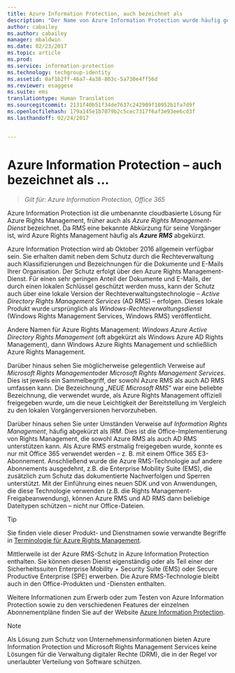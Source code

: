 ```yaml
---
title: Azure Information Protection, auch bezeichnet als
description: "Der Name von Azure Information Protection wurde häufig geändert, und möglicherweise kennen Sie es unter einem früheren Namen."
author: cabailey
ms.author: cabailey
manager: mbaldwin
ms.date: 02/23/2017
ms.topic: article
ms.prod: 
ms.service: information-protection
ms.technology: techgroup-identity
ms.assetid: 0af1b2ff-46a7-4a38-803c-5a730e4ff56d
ms.reviewer: esaggese
ms.suite: ems
translationtype: Human Translation
ms.sourcegitcommit: 2131f40b51f34de7637c242909f10952b1fa7d9f
ms.openlocfilehash: 179a145e1b7079b2c5cec7317f6af3e93ee6cd3f
ms.lasthandoff: 02/24/2017


---
```



# <a name="azure-information-protection---also-known-as-"></a>Azure Information Protection – auch bezeichnet als ...

>*Gilt für: Azure Information Protection, Office 365*

Azure Information Protection ist die umbenannte cloudbasierte Lösung für Azure Rights Management, früher auch als *Azure Rights Management-Dienst* bezeichnet. Da RMS eine bekannte Abkürzung für seine Vorgänger ist, wird Azure Rights Management häufig als ***Azure RMS*** abgekürzt.

Azure Information Protection wird ab Oktober 2016 allgemein verfügbar sein. Sie erhalten damit neben dem Schutz durch die Rechteverwaltung auch Klassifizierungen und Bezeichnungen für die Dokumente und E-Mails Ihrer Organisation. Der Schutz erfolgt über den Azure Rights Management-Dienst. Für einen sehr geringen Anteil der Dokumente und E-Mails, der durch einen lokalen Schlüssel geschützt werden muss, kann der Schutz auch über eine lokale Version der Rechteverwaltungstechnologie – *Active Directory Rights Management Services* (AD RMS) – erfolgen. Dieses lokale Produkt wurde ursprünglich als *Windows-Rechteverwaltungsdienst* (Windows Rights Management Services, Windows RMS) veröffentlicht.

Andere Namen für Azure Rights Management: *Windows Azure Active Directory Rights Management* (oft abgekürzt als Windows Azure AD Rights Management), dann Windows Azure Rights Management und schließlich Azure Rights Management.

Darüber hinaus sehen Sie möglicherweise gelegentlich Verweise auf *Microsoft Rights Management*oder *Microsoft Rights Management Services*. Dies ist jeweils ein Sammelbegriff, der sowohl Azure RMS als auch AD RMS umfassen kann.  Die Bezeichnung „*NEUE Microsoft RMS*“ war eine beliebte Bezeichnung, die verwendet wurde, als Azure Rights Management offiziell freigegeben wurde, um die neue Leichtigkeit der Bereitstellung im Vergleich zu den lokalen Vorgängerversionen hervorzuheben.

Darüber hinaus sehen Sie unter Umständen Verweise auf *Information Rights Management*, häufig abgekürzt als *IRM*. Dies ist die Office-Implementierung von Rights Management, die sowohl Azure RMS als auch AD RMS unterstützen kann. Als Azure RMS erstmalig freigegeben wurde, konnte es nur mit Office 365 verwendet werden – z. B. mit einem Office 365 E3-Abonnement. Anschließend wurde die Azure RMS-Technologie auf andere Abonnements ausgedehnt, z.B. die Enterprise Mobility Suite (EMS), die zusätzlich zum Schutz das dokumentierte Nachverfolgen und Sperren unterstützt. Mit der Einführung eines neuen SDK und von Anwendungen, die diese Technologie verwenden (z.B. die Rights Management-Freigabeanwendung), können Azure RMS und AD RMS dann beliebige Dateitypen schützen – nicht nur Office-Dateien. 

> [!TIP]
> Sie finden viele dieser Produkt- und Dienstnamen sowie verwandte Begriffe in [Terminologie für Azure Rights Management](../get-started/terminology.md).

Mittlerweile ist der Azure RMS-Schutz in Azure Information Protection enthalten. Sie können diesen Dienst eigenständig oder als Teil einer der Sicherheitssuiten Enterprise Mobility + Security Suite (EMS) oder Secure Productive Enterprise (SPE) erwerben. Die Azure RMS-Technologie bleibt auch in den Office-Produkten und -Diensten enthalten.

Weitere Informationen zum Erwerb oder zum Testen von Azure Information Protection sowie zu den verschiedenen Features der einzelnen Abonnementpläne finden Sie auf der Website [Azure Information Protection](https://www.microsoft.com/en-us/cloud-platform/azure-information-protection).

> [!NOTE]
> Als Lösung zum Schutz von Unternehmensinformationen bieten Azure Information Protection und Microsoft Rights Management Services keine Lösungen für die Verwaltung digitaler Rechte (DRM), die in der Regel vor unerlaubter Verteilung von Software schützen. 


